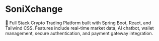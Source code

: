 # SoniXchange
🚀 Full Stack Crypto Trading Platform built with Spring Boot, React, and Tailwind CSS. Features include real-time market data, AI chatbot, wallet management, secure authentication, and payment gateway integration.

